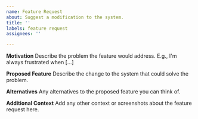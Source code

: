 ```yaml
---
name: Feature Request
about: Suggest a modification to the system.
title: ''
labels: feature request
assignees: ''

---
```


**Motivation**
Describe the problem the feature would address. E.g., I'm always frustrated when [...]

**Proposed Feature**
Describe the change to the system that could solve the problem.

**Alternatives**
Any alternatives to the proposed feature you can think of.

**Additional Context**
Add any other context or screenshots about the feature request here.
